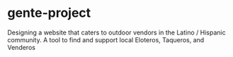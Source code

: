 # gente-project
Designing a website that caters to outdoor vendors in the Latino / Hispanic community. A tool to find and support local Eloteros, Taqueros, and Venderos
